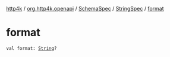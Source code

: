 [http4k](../../../index.md) / [org.http4k.openapi](../../index.md) / [SchemaSpec](../index.md) / [StringSpec](index.md) / [format](./format.md)

# format

`val format: `[`String`](https://kotlinlang.org/api/latest/jvm/stdlib/kotlin/-string/index.html)`?`